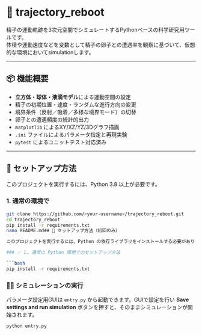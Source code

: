 # 🧬 trajectory_reboot

精子の運動軌跡を3次元空間でシミュレートするPythonベースの科学研究用ツールです。  
体積や運動速度などを変数として精子の卵子との遭遇率を観察に基づいて、仮想的な環境においてsimulationします。

---

## 📦 機能概要

- **立方体・球体・液滴モデル**による運動空間の設定
- 精子の初期位置・速度・ランダムな進行方向の変更
- 境界条件（反射／吸着／多様な境界モード）の切替
- 卵子との遭遇頻度の統計的出力
- `matplotlib` によるXY/XZ/YZ/3Dグラフ描画
- `.ini` ファイルによるパラメータ指定と再現実験
- `pytest` によるユニットテスト対応済み

---

## 🚀 セットアップ方法

このプロジェクトを実行するには、Python 3.8 以上が必要です。

### 1. 通常の環境で

```bash
git clone https://github.com/<your-username>/trajectory_reboot.git
cd trajectory_reboot
pip install -r requirements.txt
nano README.md## 🚀 セットアップ方法（初回のみ）

このプロジェクトを実行するには、Python の依存ライブラリをインストールする必要があります。

### ✅ 1. 通常の Python 環境でのセットアップ方法

```bash
pip install -r requirements.txt
```

### 🏃‍♂️ シミュレーションの実行

パラメータ設定用GUIは `entry.py` から起動できます。GUIで設定を行い
**Save settings and run simulation** ボタンを押すと、そのままシミュレーションが開始されます。

```bash
python entry.py
```
